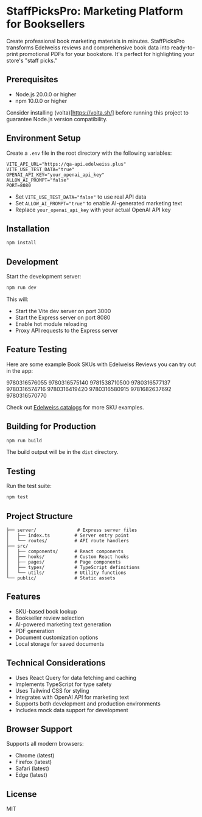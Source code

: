 # StaffPicksPro: Marketing Platform for Booksellers

Create professional book marketing materials in minutes. StaffPicksPro transforms Edelweiss reviews and comprehensive book data into ready-to-print promotional PDFs for your bookstore. It's perfect for highlighting your store's "staff picks."

## Prerequisites

- Node.js 20.0.0 or higher
- npm 10.0.0 or higher

Consider installing (volta)[https://volta.sh/] before running this project to guarantee Node.js version compatibility.

## Environment Setup

Create a `.env` file in the root directory with the following variables:

```env
VITE_API_URL="https://qa-api.edelweiss.plus"
VITE_USE_TEST_DATA="true"
OPENAI_API_KEY="your_openai_api_key"
ALLOW_AI_PROMPT="false"
PORT=8080
```

- Set `VITE_USE_TEST_DATA="false"` to use real API data
- Set `ALLOW_AI_PROMPT="true"` to enable AI-generated marketing text
- Replace `your_openai_api_key` with your actual OpenAI API key

## Installation

```bash
npm install
```

## Development

Start the development server:

```bash
npm run dev
```

This will:

- Start the Vite dev server on port 3000
- Start the Express server on port 8080
- Enable hot module reloading
- Proxy API requests to the Express server

## Feature Testing

Here are some example Book SKUs with Edelweiss Reviews you can try out in the app:

9780316576055
9780316575140
9781538710500
9780316577137
9780316574716
9780316419420
9780316580915
9781682637692
9780316570770

Check out [Edelweiss catalogs](https://www.edelweiss.plus/#dashList=2&page=1) for more SKU examples.

## Building for Production

```bash
npm run build
```

The build output will be in the `dist` directory.

## Testing

Run the test suite:

```bash
npm test
```

## Project Structure

```
├── server/               # Express server files
│   ├── index.ts         # Server entry point
│   └── routes/          # API route handlers
├── src/
│   ├── components/      # React components
│   ├── hooks/           # Custom React hooks
│   ├── pages/           # Page components
│   ├── types/           # TypeScript definitions
│   └── utils/           # Utility functions
└── public/              # Static assets
```

## Features

- SKU-based book lookup
- Bookseller review selection
- AI-powered marketing text generation
- PDF generation
- Document customization options
- Local storage for saved documents

## Technical Considerations

- Uses React Query for data fetching and caching
- Implements TypeScript for type safety
- Uses Tailwind CSS for styling
- Integrates with OpenAI API for marketing text
- Supports both development and production environments
- Includes mock data support for development

## Browser Support

Supports all modern browsers:

- Chrome (latest)
- Firefox (latest)
- Safari (latest)
- Edge (latest)

## License

MIT
